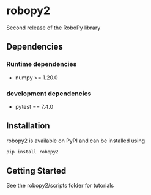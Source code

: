 # robopy2
Second release of the RoboPy library

## Dependencies

### Runtime dependencies
- numpy >= 1.20.0

### development dependencies
- pytest == 7.4.0

## Installation
robopy2 is available on PyPI and can be installed using
```bash
pip install robopy2
```

## Getting Started
See the robopy2/scripts folder for tutorials
